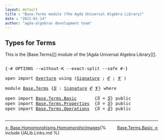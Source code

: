```yaml
---
layout: default
title : "Base.Terms module (The Agda Universal Algebra Library)"
date : "2021-01-14"
author: "agda-algebras development team"
---
```


## <a id="types-for-terms">Types for Terms</a>

This is the [Base.Terms][] module of the [Agda Universal Algebra Library][].

<pre class="Agda">

<a id="292" class="Symbol">{-#</a> <a id="296" class="Keyword">OPTIONS</a> <a id="304" class="Pragma">--without-K</a> <a id="316" class="Pragma">--exact-split</a> <a id="330" class="Pragma">--safe</a> <a id="337" class="Symbol">#-}</a>

<a id="342" class="Keyword">open</a> <a id="347" class="Keyword">import</a> <a id="354" href="Overture.html" class="Module">Overture</a> <a id="363" class="Keyword">using</a> <a id="369" class="Symbol">(</a><a id="370" href="Overture.Signatures.html#3282" class="Function">Signature</a> <a id="380" class="Symbol">;</a> <a id="382" href="Overture.Signatures.html#648" class="Generalizable">𝓞</a> <a id="384" class="Symbol">;</a> <a id="386" href="Overture.Signatures.html#650" class="Generalizable">𝓥</a> <a id="388" class="Symbol">)</a>

<a id="391" class="Keyword">module</a> <a id="398" href="Base.Terms.html" class="Module">Base.Terms</a> <a id="409" class="Symbol">{</a><a id="410" href="Base.Terms.html#410" class="Bound">𝑆</a> <a id="412" class="Symbol">:</a> <a id="414" href="Overture.Signatures.html#3282" class="Function">Signature</a> <a id="424" href="Overture.Signatures.html#648" class="Generalizable">𝓞</a> <a id="426" href="Overture.Signatures.html#650" class="Generalizable">𝓥</a><a id="427" class="Symbol">}</a> <a id="429" class="Keyword">where</a>

<a id="436" class="Keyword">open</a> <a id="441" class="Keyword">import</a> <a id="448" href="Base.Terms.Basic.html" class="Module">Base.Terms.Basic</a>       <a id="471" class="Symbol">{</a><a id="472" class="Argument">𝑆</a> <a id="474" class="Symbol">=</a> <a id="476" href="Base.Terms.html#410" class="Bound">𝑆</a><a id="477" class="Symbol">}</a> <a id="479" class="Keyword">public</a>
<a id="486" class="Keyword">open</a> <a id="491" class="Keyword">import</a> <a id="498" href="Base.Terms.Properties.html" class="Module">Base.Terms.Properties</a>  <a id="521" class="Symbol">{</a><a id="522" class="Argument">𝑆</a> <a id="524" class="Symbol">=</a> <a id="526" href="Base.Terms.html#410" class="Bound">𝑆</a><a id="527" class="Symbol">}</a> <a id="529" class="Keyword">public</a>
<a id="536" class="Keyword">open</a> <a id="541" class="Keyword">import</a> <a id="548" href="Base.Terms.Operations.html" class="Module">Base.Terms.Operations</a>  <a id="571" class="Symbol">{</a><a id="572" class="Argument">𝑆</a> <a id="574" class="Symbol">=</a> <a id="576" href="Base.Terms.html#410" class="Bound">𝑆</a><a id="577" class="Symbol">}</a> <a id="579" class="Keyword">public</a>

</pre>

-------------------------------------

<span style="float:left;">[← Base.Homomorphisms.HomomorphicImages](Base.Homomorphisms.HomomorphicImages.html)</span>
<span style="float:right;">[Base.Terms.Basic →](Base.Terms.Basic.html)</span>

{% include UALib.Links.md %}
